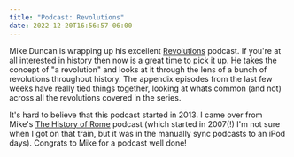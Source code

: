 ```yaml
---
title: "Podcast: Revolutions"
date: 2022-12-20T16:56:57-06:00
---
```


Mike Duncan is wrapping up his excellent [Revolutions](https://thehistoryofrome.typepad.com/revolutions_podcast/) podcast. If you're at all interested in history then now is a great time to pick it up. He takes the concept of "a revolution" and looks at it through the lens of a bunch of revolutions throughout history. The appendix episodes from the last few weeks have really tied things together, looking at whats common (and not) across all the revolutions covered in the series.

It's hard to believe that this podcast started in 2013. I came over from Mike's [The History of Rome](http://thehistoryofrome.typepad.com) podcast (which started in 2007(!) I'm not sure when I got on that train, but it was in the manually sync podcasts to an iPod days). Congrats to Mike for a podcast well done!